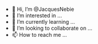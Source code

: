 - 👋 Hi, I’m @JacquesNebie
- 👀 I’m interested in ...
- 🌱 I’m currently learning ...
- 💞️ I’m looking to collaborate on ...
- 📫 How to reach me ...

<!---
JacquesNebie/JacquesNebie is a ✨ special ✨ repository because its `README.md` (this file) appears on your GitHub profile.
You can click the Preview link to take a look at your changes.
--->
